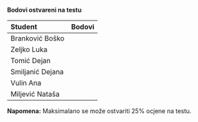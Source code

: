 **Bodovi ostvareni na testu**

| Student | Bodovi |
| :------ | :------: |
| Branković Boško | |
| Zeljko Luka | |
| Tomić Dejan | |
| Smiljanić Dejana | |
| Vulin Ana | |
| Miljević Nataša | |

**Napomena:** Maksimalano se može ostvariti 25% ocjene na testu.
